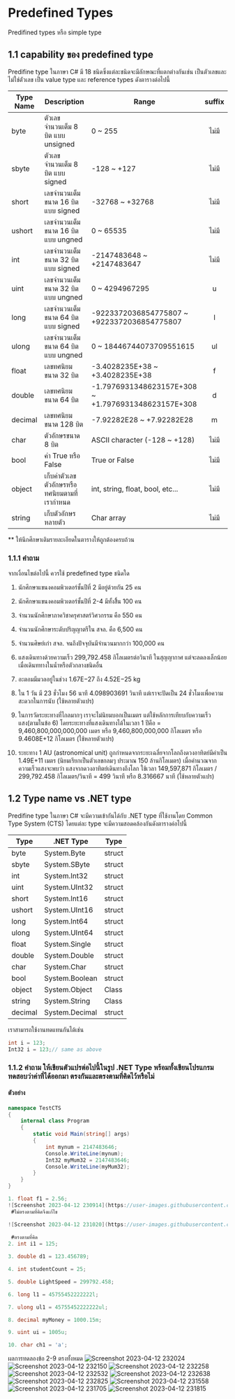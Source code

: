 # Predefined Types

 Predifined types หรือ simple type

## 1.1 capability ของ predefined type
Predifine type ในภาษา C#   มี 18 ชนิดซึ่งแต่ละชนิดจะมีลักษณะที่แตกต่างกันเช่น เป็นตัวเลขและไม่ใช่ตัวเลข เป็น value type และ reference types
ดังตารางต่อไปนี้

| Type Name | Description | Range | suffix | 
| --------- | ----------- | ----- | :----: | 
|  byte |  ตัวเลขจำนวนเต็ม 8 บิต แบบ  unsigned |  0 ~ 255 | ไม่มี | 
|  sbyte |  ตัวเลขจำนวนเต็ม 8 บิต แบบ signed |  -128 ~ +127 | ไม่มี | 
|  short | เลขจำนวนเต็มขนาด 16 บิต แบบ signed | -32768 ~ +32768 | ไม่มี | 
|  ushort | เลขจำนวนเต็มขนาด 16 บิต แบบ ungned | 0 ~ 65535 |   ไม่มี | 
|  int | เลขจำนวนเต็มขนาด 32 บิต แบบ signed | -2147483648 ~ +2147483647 |   ไม่มี | 
|  uint | เลขจำนวนเต็มขนาด 32 บิต แบบ ungned | 0 ~ 4294967295 | u | 
|  long | เลขจำนวนเต็มขนาด 64 บิต แบบ signed | -9223372036854775807 ~ +9223372036854775807 |   l | 
|  ulong | เลขจำนวนเต็มขนาด 64 บิต แบบ ungned | 0 ~ 18446744073709551615 |   ul | 
|  float | เลขทศนิยมขนาด 32 บิต  | -3.4028235E+38 ~ +3.4028235E+38 | f| 
|  double | เลขทศนิยมขนาด 64 บิต | -1.7976931348623157E+308 ~ +1.7976931348623157E+308 |d |
|  decimal | เลขทศนิยมขนาด 128 บิต | -7.92282E28 ~ +7.92282E28 | m |
|  char | ตัวอักษรขนาด 8 บิต | ASCII character (-128 ~ +128) |ไม่มี|
|  bool | ค่า True หรือ False | True or False | ไม่มี |
|  object | เก็บค่าตัวเลข ตัวอักษรหรือทศนิยมตามที่เรากำหนด | int, string, float, bool, etc...| ไม่มี |
|  string | เก็บตัวอักษรหลายตัว | Char array | ไม่มี |

** ให้นึกศึกษาเติมรายละเอียดในตารางให้ถูกต้องครบถ้วน

### 1.1.1 คำถาม 
จากเงื่อนไขต่อไปนี้ ควรใช้ predefined type ชนิดใด
1. นักศึกษาแขนงคอมพิวเตอร์ชั้นปีที่ 2 มีอยู่ด้วยกัน 25 คน


2. นักศึกษาแขนงคอมพิวเตอร์ชั้นปีที่ 2-4 มีทั้งสิิ้น 100 คน


3. จำนวนนักศึกษาภาควิชาครุศาสตร์วิศวกรรม คือ  550 คน


4. จำนวนนักศึกษาระดับปริญญาตรีใน สจล. คือ  6,500 คน


5. จำนวนศิษย์เก่า สจล. จนถึงปัจจุบันมีจำนวนมากกว่า 100,000  คน


6. แสงเดินทางด้วยความเร็ว 299,792.458 กิโลเมตรต่อวินาที ในสุญญากาศ แต่จะลดลงเล็กน้อยเมื่อเดินททางในน้ำหรือตัวกลางชนิดอื่น

7. อะตอมมีมวลอยู่ในช่วง 1.67E−27 ถึง 4.52E−25 kg

8. ใน 1 วัน มี 23 ชั่วโมง 56 นาที 4.098903691 วินาที แต่เราจะปัดเป็น 24 ชั่วโมงเพื่อความสะดวกในการนับ (ใช้หลายตัวแปร)

9. ในการวัดระยะทางที่ไกลมากๆ เราจะไม่นิยมบอกเป็นเมตร แต่ใช้หลักการเทียบกับความเร็วแสง(ตามในข้อ 6) โดยระยะทางที่แสงเดินทางได้ในเวลา 1 ปีคือ = 9,460,800,000,000,000 เมตร หรือ 9,460,800,000,000 กิโลเมตร  หรือ 9.4608E+12 กิโลเมตร (ใช้หลายตัวแปร)

10. ระยะทาง 1 AU (astronomical unit) ถูกกำหนดจากระยะเฉลี่ยจากโลกถึงดวงอาทิตย์มีค่าเป็น 1.49E+11 เมตร (นิยมเรียกเป็นตัวเลขกลมๆ ประมาณ 150 ล้านกิโลเมตร) เมื่อคำนวณจากความเร็วแสงจะพบว่า แสงจากดวงอาทิตย์เดินทางถึงโลก ใช้เวลา 149,597,871 กิโลเมตร / 299,792.458 กิโลเมตร/วินาที = 499 วินาที หรือ 8.316667 นาที (ใช้หลายตัวแปร)


## 1.2 Type name vs .NET type

Predifine type ในภาษา C# จะมีความเข้ากันได้กับ .NET type ที่ใช้งานโดย Common Type System (CTS) โดยแต่ละ type จะมีความสอดคล้องกันดังตารางค่อไปนี้

| Type | .NET Type |  Type | 
| ----- | --------- | ----- | 
| byte | System.Byte | struct |
| sbyte | System.SByte | struct |
| int | System.Int32 | struct |
| uint | System.UInt32 | struct |
| short | System.Int16 | struct |
| ushort | System.UInt16 | struct |
| long | System.Int64 | struct |
| ulong | System.UInt64 | struct |
| float | System.Single | struct |
| double | System.Double | struct |
| char | System.Char | struct |
| bool | System.Boolean | struct |
| object | System.Object | Class |
| string | System.String | Class |
| decimal | System.Decimal | struct |

เราสามารถใช้งานทดแทนกันได้เช่น

```cs
int i = 123;
Int32 i = 123;// same as above 
```

### 1.1.2 คำถาม ให้เขียนตัวแปรต่อไปนี้ในรูป .NET Type พร้อมทั้งเขียนโปรแกรมทดสอบว่าค่าที่ได้ออกมา ตรงกันและตรงตามที่คิดไว้หรือไม่

#### ตัวอย่าง

```cs
namespace TestCTS 
{
    internal class Program
    {
        static void Main(string[] args)
        {
            int mynum = 2147483646;
            Console.WriteLine(mynum);
            Int32 myMum32 = 2147483646;
            Console.WriteLine(myMum32);
        }
    }
}
```


``` cs
1. float f1 = 2.56;
![Screenshot 2023-04-12 230914](https://user-images.githubusercontent.com/115066186/231517967-7ffefc03-227d-4a63-925c-d7baca72ba42.png)
 #ไม่ตรงตามที่คิดจึงแก้ไข

![Screenshot 2023-04-12 231020](https://user-images.githubusercontent.com/115066186/231518010-f6337512-e768-40c0-b597-c37ebbf98609.png)
 
 #ตรงตามที่คิด
2. int i1 = 125;

3. double d1 = 123.456789;

4. int studentCount = 25;

5. double LightSpeed = 299792.458;

6. long l1 = 45755452222222l;

7. ulong ul1 = 45755452222222ul;

8. decimal myMoney = 1000.15m;

9. uint ui = 1005u;

10. char ch1 = 'a';

```
ผลการทดลองข้อ 2-9 ตรงทั้งหมด
![Screenshot 2023-04-12 232024](https://user-images.githubusercontent.com/115066186/231522340-331c607f-5c82-4a6c-aef1-f753bdaf8e67.png)
![Screenshot 2023-04-12 232150](https://user-images.githubusercontent.com/115066186/231522347-5232c175-77e1-482d-9e61-648d6dc4dcd0.png)
![Screenshot 2023-04-12 232258](https://user-images.githubusercontent.com/115066186/231522348-eba0357d-5534-475f-bf1d-cbb83b6fb76b.png)
![Screenshot 2023-04-12 232532](https://user-images.githubusercontent.com/115066186/231522353-1d3de700-698e-40dc-b44c-9a3dafde66f0.png)
![Screenshot 2023-04-12 232638](https://user-images.githubusercontent.com/115066186/231522354-4bbd9e3f-043a-47dc-a1c9-b70ca221598f.png)
![Screenshot 2023-04-12 232825](https://user-images.githubusercontent.com/115066186/231522358-7dbd0b24-9bbf-4c71-b3f8-51e6c59226af.png)
![Screenshot 2023-04-12 231558](https://user-images.githubusercontent.com/115066186/231522362-d7e715b2-c9f9-416a-9be4-fb78e11ba9c8.png)
![Screenshot 2023-04-12 231705](https://user-images.githubusercontent.com/115066186/231522366-c1d68c39-6535-4c05-af21-28b8510d7302.png)
![Screenshot 2023-04-12 231815](https://user-images.githubusercontent.com/115066186/231522370-8b85dcf7-d79b-4b45-b2b9-56d87b2244a7.png)

